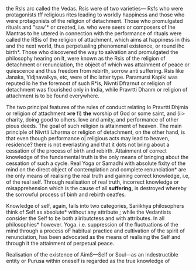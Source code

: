the RsIs arc called the Vedas. Rsis were of two varieties— Rsfs who were protagonists tff religious rites leading to worldly happiness and those who were protagonists of the religion of detachment. Those who promulgated rituals and "saw'\* or created, i.e. who were seers or composers of Ihe Mantras to he uttered in connection with the performance of rituals were called the R\$is of the religion of attachment, which aims at happiness in (his and the next world, thus perpetualing phenomenal existence, or round ihc birth\*. Those who discovered the way to salvation and promulgated the philosophy hearing on It, were known as the Rsis of the religion of detachment or renunciation, the object of which was attainment of peace or quiescence and thus freedom from rebirth, sorrow anti suffering. Rsis like Janaka, Yidjnavalkya, etc, were of ihc latter type. Paramursi Kapiki was reputed lo he the foremost of such R\*is, Nivnti Dfrarnut or religion of detachment was flourished only in India, while Pravrtti Dhanm or religion of attachment is to be found everywhere.

The two principal features of the rules of conduct relating lo Pravrtti Dhjmia or religion of attachment **»re** fi) **the** worship of God or some saint, and (ii> charity, doing good to olhers. love and amity, and performance of other pious deeds. The goal of such religion is attainment of heaven. The main principle of Nivrtli IJharma or religion of detachment, on the other hand, is that even though performance o| religious acts may lead to heaven, residence? there is not everlasting and that it dots not bring about a cessation of the process of birth and rebirth. Attainment of correct knowledge of the fundamental truth is the only means of bringing about the cessation of such a cycle. Real Yoga or Samadhi with absolute fixity of the mind on the direct object of contemplation and complete renunciation\* are ihe only means of realising the real truth and gaining correct knowledge, i.e, of the real self. Through realisation of real truth, incorrect knowledge or misapprehension which is the cause of all **suffering,** is destroyed whereby the sorrowful process of binh and rebirth ceatfes.

Knowledge of self, again, fails into two categories, Sariikhya philosophers think of Self as absolute\* without any attribute ; while the Vedantists consider the Self to be both aiiributctess and with attributes. In all philosophies\* however. Yoga. i.e. suppression of the fluctuations of the mind through a process oF habitual practice and cultivation of the spirit of renunciation, has been advocated as the means of realising the Self and through it the attainment of perpetual peace.

Realisation of the existence of AimS—Self or Soul—as an indestructible entity or Purusa within oneself is regarded as the true knowledge of